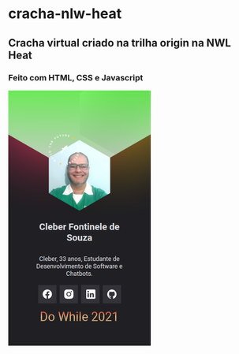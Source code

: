 # cracha-nlw-heat

## Cracha virtual criado na trilha origin na NWL Heat

### Feito com HTML, CSS e Javascript

![Getting Started](./images/cracha.png)
